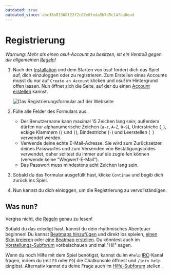 ```yaml
---
outdated: true
outdated_since: abc38b81368f22f2c02e0feda3b7d5c14fba8ead
---
```


# Registrierung

*Warnung: Mehr als einen osu!-Account zu besitzen, ist ein Verstoß gegen die allgemeinen [Regeln](/wiki/Rules)!*

1. Nach der [Installation](/wiki/Installation) und dem Starten von osu! fordert dich das Spiel auf, dich einzuloggen oder zu registrieren. Zum Erstellen eines Accounts musst du nur auf `Create an Account` klicken und osu! im Hintergrund offen lassen. Nun öffnet sich die Seite, auf der du einen [Account erstellen](https://osu.ppy.sh/p/register) kannst.

   ![Das Registrierungsformular auf der Webseite](img/register-old.jpg "Das Registrierungsformular")

2. Fülle alle Felder des Formulars aus.
   - Der Benutzername kann maximal 15 Zeichen lang sein; außerdem dürfen nur alphanumerische Zeichen (`a-z`, `A-Z`, `0-9`), Unterstriche (`_`), eckige Klammern (`[` und `]`), Bindestriche (`-`) und Leerstellen (` `) verwendet werden.
   - Verwende deine echte E-Mail-Adresse. Sie wird zum Zurücksetzen deines Passwortes und zum Versenden von Bestätigungscodes verwendet, daher solltest du immer auf sie zugreifen können (verwende keine "Wegwerf-E-Mail").
   - Das Passwort muss mindestens acht Zeichen lang sein.

3. Sobald du das Formular ausgefüllt hast, klicke `Continue` und begib dich zurück ins Spiel.

4. Nun kannst du dich einloggen, um die Registrierung zu vervollständigen.

## Was nun?

Vergiss nicht, die [Regeln](/wiki/Rules) genau zu lesen!

Sobald du das erledigt hast, kannst du dein rhythmisches Abenteuer beginnen! Du kannst [Beatmaps hinzufügen](/wiki/Installation#adding-beatmaps) und direkt los spielen, [einen Skin kreieren](/wiki/Skinning) oder [eine Beatmap erstellen](/wiki/Beatmapping). Du könntest auch im [Vorstellungs-Subforum](https://osu.ppy.sh/community/forums/8) vorbeischauen und mal "Hi!" sagen.

Wenn du noch Hilfe mit dem Spiel benötigst, kannst du im `#help` [IRC](/wiki/Internet_Relay_Chat)-Kanal fragen, indem du (mit `F8` oder `F9`) die Chatkonsole öffnest und `/join help` eingibst. Alternativ kannst du deine Frage auch im [Hilfe-Subforum](https://osu.ppy.sh/community/forums/5) stellen.
